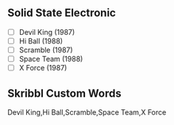 ## Solid State Electronic
- [ ] Devil King (1987)
- [ ] Hi Ball (1988)
- [ ] Scramble (1987)
- [ ] Space Team (1988)
- [ ] X Force (1987)
## Skribbl Custom Words
Devil King,Hi Ball,Scramble,Space Team,X Force